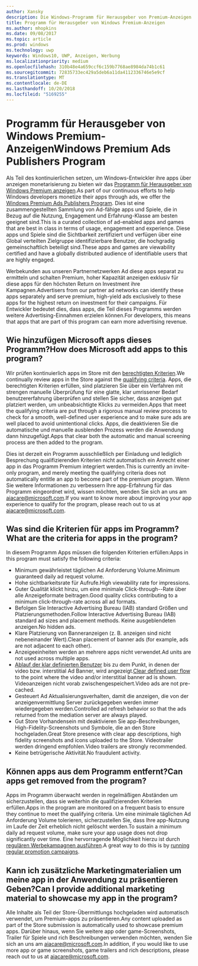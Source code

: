 ```yaml
---
author: Xansky
description: Die Windows-Programm für Herausgeber von Premium-Anzeigen einer zusammengestellten Sammlung von Ad-fähige apps besteht aus, die Partner-Anzeigennetzwerken mit Premium, abzielen können hoher Kapazität anzeigen. Apps in diesem Programm sind in Bezug auf die Nutzung, Engagement und Erfahrung-Klasse am besten geeignet.
title: Programm für Herausgeber von Windows Premium-Anzeigen
ms.author: mhopkins
ms.date: 09/08/2017
ms.topic: article
ms.prod: windows
ms.technology: uwp
keywords: Windows10, UWP, Anzeigen, Werbung
ms.localizationpriority: medium
ms.openlocfilehash: 310b48e4a659ccf6c159b7768ae8984da74b1c61
ms.sourcegitcommit: 72835733ec429a5deb6a11da4112336746e5e9cf
ms.translationtype: MT
ms.contentlocale: de-DE
ms.lasthandoff: 10/20/2018
ms.locfileid: "5169255"
---
```

# <a name="windows-premium-ads-publishers-program"></a><span data-ttu-id="594d2-105">Programm für Herausgeber von Windows Premium-Anzeigen</span><span class="sxs-lookup"><span data-stu-id="594d2-105">Windows Premium Ads Publishers Program</span></span>

<span data-ttu-id="594d2-106">Als Teil des kontinuierlichen setzen, um Windows-Entwickler ihre apps über anzeigen monetarisierung zu bieten wir das [Programm für Herausgeber von Windows Premium anzeigen](http://www.windowspremiumapps.com).</span><span class="sxs-lookup"><span data-stu-id="594d2-106">As part of our continuous efforts to help Windows developers monetize their apps through ads, we offer the [Windows Premium Ads Publishers Program](http://www.windowspremiumapps.com).</span></span> <span data-ttu-id="594d2-107">Dies ist eine zusammengestellten Sammlung von Ad-fähige apps und Spiele, die in Bezug auf die Nutzung, Engagement und Erfahrung-Klasse am besten geeignet sind.</span><span class="sxs-lookup"><span data-stu-id="594d2-107">This is a curated collection of ad-enabled apps and games that are best in class in terms of usage, engagement and experience.</span></span> <span data-ttu-id="594d2-108">Diese apps und Spiele sind die Sichtbarkeit zertifiziert und verfügen über eine Global verteilten Zielgruppe identifizierbare Benutzer, die hochgradig gemeinschaftlich beteiligt sind.</span><span class="sxs-lookup"><span data-stu-id="594d2-108">These apps and games are viewability certified and have a globally distributed audience of identifiable users that are highly engaged.</span></span>

<span data-ttu-id="594d2-109">Werbekunden aus unseren Partnernetzwerken Ad diese apps separat zu ermitteln und schalten Premium, hoher Kapazität anzeigen exklusiv für diese apps für den höchsten Return on Investment ihre Kampagnen.</span><span class="sxs-lookup"><span data-stu-id="594d2-109">Advertisers from our partner ad networks can identify these apps separately and serve premium, high-yield ads exclusively to these apps for the highest return on investment for their campaigns.</span></span> <span data-ttu-id="594d2-110">Für Entwickler bedeutet dies, dass apps, die Teil dieses Programms werden weitere Advertising-Einnahmen erzielen können.</span><span class="sxs-lookup"><span data-stu-id="594d2-110">For developers, this means that apps that are part of this program can earn more advertising revenue.</span></span>

## <a name="how-does-microsoft-add-apps-to-this-program"></a><span data-ttu-id="594d2-111">Wie hinzufügen Microsoft apps dieses Programm?</span><span class="sxs-lookup"><span data-stu-id="594d2-111">How does Microsoft add apps to this program?</span></span> 

<span data-ttu-id="594d2-112">Wir prüfen kontinuierlich apps im Store mit den [berechtigten Kriterien](#what-are-the-criteria-for-apps-in-the-program).</span><span class="sxs-lookup"><span data-stu-id="594d2-112">We continually review apps in the Store against the [qualifying criteria](#what-are-the-criteria-for-apps-in-the-program).</span></span> <span data-ttu-id="594d2-113">Apps, die berechtigten Kriterien erfüllen, sind platzieren Sie über ein Verfahren mit strengen manuelle Überprüfung für eine glatte, klar umrissener Bedarf benutzererfahrung überprüfen und stellen Sie sicher, dass anzeigen gut platziert werden, um unbeabsichtigte Klicks zu vermeiden.</span><span class="sxs-lookup"><span data-stu-id="594d2-113">Apps that meet the qualifying criteria are put through a rigorous manual review process to check for a smooth, well-defined user experience and to make sure ads are well placed to avoid unintentional clicks.</span></span> <span data-ttu-id="594d2-114">Apps, die deaktivieren Sie die automatische und manuelle ausblenden Prozess werden die Anwendung dann hinzugefügt.</span><span class="sxs-lookup"><span data-stu-id="594d2-114">Apps that clear both the automatic and manual screening process are then added to the program.</span></span>

<span data-ttu-id="594d2-115">Dies ist derzeit ein Programm ausschließlich per Einladung und lediglich Besprechung qualifizierenden Kriterien nicht automatisch ein Anrecht einer app in das Programm Premium integriert werden.</span><span class="sxs-lookup"><span data-stu-id="594d2-115">This is currently an invite-only program, and merely meeting the qualifying criteria does not automatically entitle an app to become part of the premium program.</span></span> <span data-ttu-id="594d2-116">Wenn Sie weitere Informationen zu verbessern Ihre app-Erfahrung für das Programm eingeordnet wird, wissen möchten, wenden Sie sich an uns am aiacare@microsoft.com.</span><span class="sxs-lookup"><span data-stu-id="594d2-116">If you want to know more about improving your app experience to qualify for the program, please reach out to us at aiacare@microsoft.com.</span></span>

## <a name="what-are-the-criteria-for-apps-in-the-program"></a><span data-ttu-id="594d2-117">Was sind die Kriterien für apps im Programm?</span><span class="sxs-lookup"><span data-stu-id="594d2-117">What are the criteria for apps in the program?</span></span>

<span data-ttu-id="594d2-118">In diesem Programm Apps müssen die folgenden Kriterien erfüllen:</span><span class="sxs-lookup"><span data-stu-id="594d2-118">Apps in this program must satisfy the following criteria:</span></span>

* <span data-ttu-id="594d2-119">Minimum gewährleistet täglichen Ad Anforderung Volume.</span><span class="sxs-lookup"><span data-stu-id="594d2-119">Minimum guaranteed daily ad request volume.</span></span> 
* <span data-ttu-id="594d2-120">Hohe sichtbarkeitsrate für Aufrufe.</span><span class="sxs-lookup"><span data-stu-id="594d2-120">High viewability rate for impressions.</span></span> 
* <span data-ttu-id="594d2-121">Guter Qualität klickt hinzu, um eine minimale Click-through--Rate über alle Anzeigeformate beitragen.</span><span class="sxs-lookup"><span data-stu-id="594d2-121">Good quality clicks contributing to a minimum click-through-rate across all ad formats.</span></span> 
* <span data-ttu-id="594d2-122">Befolgen Sie Interactive Advertising Bureau (IAB) standard Größen und Platzierungsmethoden.</span><span class="sxs-lookup"><span data-stu-id="594d2-122">Follow Interactive Advertising Bureau (IAB) standard ad sizes and placement methods.</span></span> <span data-ttu-id="594d2-123">Keine ausgeblendeten anzeigen.</span><span class="sxs-lookup"><span data-stu-id="594d2-123">No hidden ads.</span></span>
* <span data-ttu-id="594d2-124">Klare Platzierung von Banneranzeigen (z. B. anzeigen sind nicht nebeneinander Wert).</span><span class="sxs-lookup"><span data-stu-id="594d2-124">Clean placement of banner ads (for example, ads are not adjacent to each other).</span></span>
* <span data-ttu-id="594d2-125">Anzeigeeinheiten werden an mehrere apps nicht verwendet.</span><span class="sxs-lookup"><span data-stu-id="594d2-125">Ad units are not used across multiple apps.</span></span>
* <span data-ttu-id="594d2-126">[Ablauf der klar definierten Benutzer](https://blogs.windows.com/buildingapps/2017/08/31/best-practices-using-video-ads-windows-apps/) bis zu dem Punkt, in denen der video bzw. interstitial Ad Banner, wird angezeigt.</span><span class="sxs-lookup"><span data-stu-id="594d2-126">[Clear defined user flow](https://blogs.windows.com/buildingapps/2017/08/31/best-practices-using-video-ads-windows-apps/) to the point where the video and/or interstitial banner ad is shown.</span></span> <span data-ttu-id="594d2-127">Videoanzeigen nicht vorab zwischengespeichert.</span><span class="sxs-lookup"><span data-stu-id="594d2-127">Video ads are not pre-cached.</span></span> 
* <span data-ttu-id="594d2-128">Gesteuert Ad Aktualisierungsverhalten, damit die anzeigen, die von der anzeigenvermittlung Server zurückgegeben werden immer wiedergegeben werden.</span><span class="sxs-lookup"><span data-stu-id="594d2-128">Controlled ad refresh behavior so that the ads returned from the mediation server are always played.</span></span>
* <span data-ttu-id="594d2-129">Gut Store Vorhandensein mit deaktivieren Sie app-Beschreibungen, High-Fidelity-Screenshots und Symbole, die an den Store hochgeladen.</span><span class="sxs-lookup"><span data-stu-id="594d2-129">Great Store presence with clear app descriptions, high fidelity screenshots and icons uploaded to the Store.</span></span> <span data-ttu-id="594d2-130">Videotrailer werden dringend empfohlen.</span><span class="sxs-lookup"><span data-stu-id="594d2-130">Video trailers are strongly recommended.</span></span>
* <span data-ttu-id="594d2-131">Keine betrügerische Aktivität.</span><span class="sxs-lookup"><span data-stu-id="594d2-131">No fraudulent activity.</span></span>

## <a name="can-apps-get-removed-from-the-program"></a><span data-ttu-id="594d2-132">Können apps aus dem Programm entfernt?</span><span class="sxs-lookup"><span data-stu-id="594d2-132">Can apps get removed from the program?</span></span>

<span data-ttu-id="594d2-133">Apps im Programm überwacht werden in regelmäßigen Abständen um sicherzustellen, dass sie weiterhin die qualifizierenden Kriterien erfüllen.</span><span class="sxs-lookup"><span data-stu-id="594d2-133">Apps in the program are monitored on a frequent basis to ensure they continue to meet the qualifying criteria.</span></span> <span data-ttu-id="594d2-134">Um eine minimale täglichen Ad Anforderung Volume tolerieren, sicherzustellen Sie, dass Ihre app-Nutzung im Laufe der Zeit erheblich nicht gelöscht werden.</span><span class="sxs-lookup"><span data-stu-id="594d2-134">To sustain a minimum daily ad request volume, make sure your app usage does not drop significantly over time.</span></span> <span data-ttu-id="594d2-135">Eine hervorragende Möglichkeit hierzu ist durch [regulären Werbekampagnen ausführen](https://developer.microsoft.com/en-us/store/promote-your-apps).</span><span class="sxs-lookup"><span data-stu-id="594d2-135">A great way to do this is by [running regular promotion campaigns](https://developer.microsoft.com/en-us/store/promote-your-apps).</span></span>

## <a name="can-i-provide-additional-marketing-material-to-showcase-my-app-in-the-program"></a><span data-ttu-id="594d2-136">Kann ich zusätzliche Marketingmaterialien um meine app in der Anwendung zu präsentieren Geben?</span><span class="sxs-lookup"><span data-stu-id="594d2-136">Can I provide additional marketing material to showcase my app in the program?</span></span> 

<span data-ttu-id="594d2-137">Alle Inhalte als Teil der Store-Übermittlungs hochgeladen wird automatisch verwendet, um Premium-apps zu präsentieren.</span><span class="sxs-lookup"><span data-stu-id="594d2-137">Any content uploaded as part of the Store submission is automatically used to showcase premium apps.</span></span> <span data-ttu-id="594d2-138">Darüber hinaus, wenn Sie weitere app oder game-Screenshots, Trailer für Spiele und rich Beschreibungen verwenden möchten, wenden Sie sich an uns am aiacare@microsoft.com.</span><span class="sxs-lookup"><span data-stu-id="594d2-138">In addition, if you would like to use more app or game screenshots, game trailers and rich descriptions, please reach out to us at aiacare@microsoft.com.</span></span>
